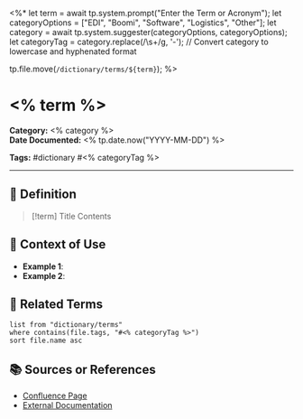 <%*
let term = await tp.system.prompt("Enter the Term or Acronym");
let categoryOptions = ["EDI", "Boomi", "Software", "Logistics", "Other"];
let category = await tp.system.suggester(categoryOptions, categoryOptions);
let categoryTag = category.replace(/\s+/g, '-');  // Convert category to lowercase and hyphenated format

tp.file.move(`/dictionary/terms/${term}`);
%>
# <% term %>

**Category:** <% category %>  
**Date Documented:** <% tp.date.now("YYYY-MM-DD") %>  

**Tags:** #dictionary #<% categoryTag %>

---

## 📖 Definition

> [!term] Title
> Contents


## 📝 Context of Use
- **Example 1**: 
- **Example 2**: 

## 🔗 Related Terms
```dataview
list from "dictionary/terms"
where contains(file.tags, "#<% categoryTag %>")
sort file.name asc
```

## 📚 Sources or References
- [Confluence Page](URL)
- [External Documentation](URL)
